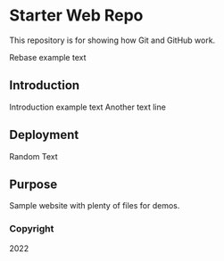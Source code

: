 # Starter Web Repo

This repository is for showing how Git and GitHub work.

Rebase example text
## Introduction 
Introduction example text
Another text line
## Deployment
Random Text

## Purpose

Sample website with plenty of files for demos.

### Copyright
2022
